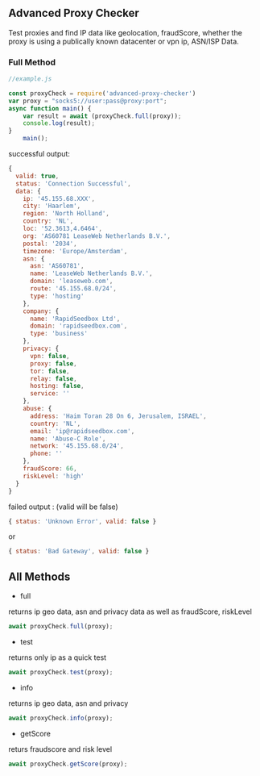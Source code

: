 ## Advanced Proxy Checker

Test proxies and find IP data like geolocation, fraudScore, whether the proxy is using a publically known datacenter or vpn ip, ASN/ISP Data.

### Full Method

```js
//example.js

const proxyCheck = require('advanced-proxy-checker')
var proxy = "socks5://user:pass@proxy:port";
async function main() {
    var result = await (proxyCheck.full(proxy));
    console.log(result);
}
    main();

```
successful output:
```js
{
  valid: true,
  status: 'Connection Successful',
  data: {
    ip: '45.155.68.XXX',
    city: 'Haarlem',
    region: 'North Holland',
    country: 'NL',
    loc: '52.3613,4.6464',
    org: 'AS60781 LeaseWeb Netherlands B.V.',
    postal: '2034',
    timezone: 'Europe/Amsterdam',
    asn: {
      asn: 'AS60781',
      name: 'LeaseWeb Netherlands B.V.',
      domain: 'leaseweb.com',
      route: '45.155.68.0/24',
      type: 'hosting'
    },
    company: {
      name: 'RapidSeedbox Ltd',
      domain: 'rapidseedbox.com',
      type: 'business'
    },
    privacy: {
      vpn: false,
      proxy: false,
      tor: false,
      relay: false,
      hosting: false,
      service: ''
    },
    abuse: {
      address: 'Haim Toran 28 On 6, Jerusalem, ISRAEL',
      country: 'NL',
      email: 'ip@rapidseedbox.com',
      name: 'Abuse-C Role',
      network: '45.155.68.0/24',
      phone: ''
    },
    fraudScore: 66,
    riskLevel: 'high'
  }
}
```
failed output : (valid will be false)
```js
{ status: 'Unknown Error', valid: false }
```
or
```js
{ status: 'Bad Gateway', valid: false }
```

## All Methods
- full

returns ip geo data, asn and privacy data as well as fraudScore, riskLevel
```js
await proxyCheck.full(proxy);
```

- test

returns only ip as a quick test
```js
await proxyCheck.test(proxy);
```

- info

returns ip geo data, asn and privacy 
```js
await proxyCheck.info(proxy);
```

- getScore

returs fraudscore and risk level
```js
await proxyCheck.getScore(proxy);
```